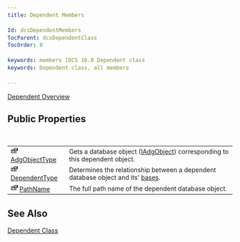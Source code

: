 ```yaml
---
title: Dependent Members

Id: dcsDependentMembers
TocParent: dcsDependentClass
TocOrder: 0

keywords: members [DCS 16.0 Dependent class
keywords: Dependent class, all members

---
```


[Dependent Overview](dependent-class.html) 
## Public Properties

<br />


|      |      |
| ---- | ---- |
| <img height="16" alt="public property" src="images/property.bmp" width="16" border="0" /> [ AdgObjectType](dependent-class-adg-object-type-property.html) | Gets a database object ([IAdgObject](iadg-object-class.html)) corresponding to this dependent object. |
| <img height="16" alt="public property" src="images/property.bmp" width="16" border="0" /> [ DependentType](dependent-class-dependent-type-property.html) | Determines the relationship between a dependent database object and its' [ bases](iadg-object-class-bases-property.html). |
| <img height="16" alt="public property" src="images/property.bmp" width="16" border="0" /> [ PathName](dependent-class-path-name-property.html) | The full path name of the dependent database object. |



## See Also


[Dependent Class](dependent-class.html)

